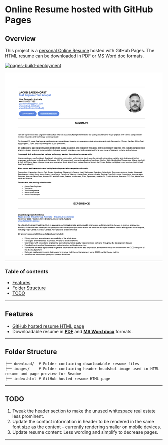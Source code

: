 # Online Resume hosted with GitHub Pages 

## Overview

This project is a [personal Online Resume](https://badj.github.io/Online-Resume/) hosted with GitHub Pages. The HTML resume can be downloaded in PDF or MS Word doc formats.

[![pages-build-deployment](https://github.com/badj/Online-Resume/actions/workflows/pages/pages-build-deployment/badge.svg)](https://github.com/badj/Online-Resume/actions/workflows/pages/pages-build-deployment)

![resume-preview.png](images/resume-preview.png)

***

### Table of contents

- [Features](#features)
- [Folder Structure](#folder-structure)
- [TODO](#todo)
***

## Features

- [GitHub hosted resume HTML page](https://badj.github.io/Online-Resume/)
- Downloadable resume in [**PDF**](https://github.com/badj/Online-Resume/raw/refs/heads/main/download/JJ_BADENHORST_CV_2025_with_photo.pdf) and [**MS Word docx**](https://github.com/badj/Online-Resume/raw/refs/heads/main/download/JJ_BADENHORST_CV_2025_with_photo.docx) formats.

***

## Folder Structure

```terminaloutput
├── download/  # Folder containing downloadable resume files
├── images/    # Folder containing header headshot image used in HTML resume and page preview for Readme
├── index.html # GitHub hosted resume HTML page
```

***

## TODO

1. Tweak the header section to make the unused whitespace real estate less prominent.
2. Update the contact information in header to be rendered in the same font size as the content - currently rendering smaller on mobile devices.
3. Update resume content: Less wording and simplify to decrease pages.

***
